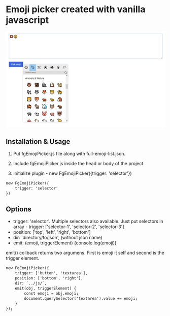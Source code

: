 # Emoji picker created with vanilla javascript

![](emoji-picker-thumb.jpg)

## Installation & Usage

1. Put fgEmojiPicker.js file along with full-emoji-list.json.

2. Include fgEmojiPicker.js inside the head or body of the project

3. Initialize plugin - new FgEmojiPicker({trigger: 'selector'})

```
new FgEmojiPicker({
    trigger: 'selector'
})
```

## Options

*  trigger: 'selector'. Multiple selectors also available. Just put selectors in array - trigger: ['selector-1', 'selector-2', 'selector-3']
*  position: ['top', 'left', 'right', 'bottom']
*  dir: 'directory/to/json', (without json name)
*  emit: (emoji, triggerElement) {console.log(emoji)}

emit() collback returns two argumens. First is emoji it self and second is the trigger element.


```
new FgEmojiPicker({
    trigger: ['button', 'textarea'],
    position: ['bottom', 'right'],
    dir: `../js/`,
    emit(obj, triggerElement) {
        const emoji = obj.emoji;
        document.querySelector('textarea').value += emoji;
    }
});
```